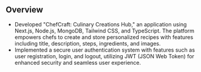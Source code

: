 ## Overview 
<ul>
<li>Developed "ChefCraft: Culinary Creations Hub," an application using Next.js, Node.js, MongoDB, Tailwind CSS, and TypeScript. The platform empowers chefs to create and store personalized recipes with features including title, description, steps, ingredients, and images.</li>

<li>Implemented a secure user authentication system with features such as user registration, login, and logout, utilizing JWT (JSON Web Token) for enhanced security and seamless user experience.</li>
</ul>
